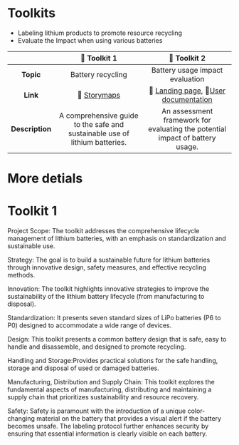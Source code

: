 # Toolkits
* Labeling lithium products to promote resource recycling
* Evaluate the Impact when using various batteries  

| | :hammer: Toolkit 1 | :hammer: Toolkit 2 |
| :-: | :-: | :-: |
| **Topic** | Battery recycling | Battery usage impact evaluation |
| **Link** | :link: [Storymaps](https://storymaps.arcgis.com/stories/2006a91575e24392820666473f43ac2a) | :link: [Landing page](https://responsible-camellia-1vcc12.mysxl.cn/), :closed_book:[User documentation](www.google.com) |
| **Description** | A comprehensive guide to the safe and sustainable use of lithium batteries.  | An assessment framework for evaluating the potential impact of battery usage. |

# More detials
# Toolkit 1
Project Scope: The toolkit addresses the comprehensive lifecycle management of lithium batteries, with an emphasis on standardization and sustainable use. 

Strategy: The goal is to build a sustainable future for lithium batteries through innovative design, safety measures, and effective recycling methods. 

Innovation: The toolkit highlights innovative strategies to improve the sustainability of the lithium battery lifecycle (from manufacturing to disposal). 

Standardization: It presents seven standard sizes of LiPo batteries (P6 to P0) designed to accommodate a wide range of devices. 

Design: This toolkit presents a common battery design that is safe, easy to handle and disassemble, and designed to promote recycling. 

Handling and Storage:Provides practical solutions for the safe handling, storage and disposal of used or damaged batteries. 

Manufacturing, Distribution and Supply Chain: This toolkit explores the fundamental aspects of manufacturing, distributing and maintaining a supply chain that prioritizes sustainability and resource recovery. 

Safety: Safety is paramount with the introduction of a unique color-changing material on the battery that provides a visual alert if the battery becomes unsafe. The labeling protocol further enhances security by ensuring that essential information is clearly visible on each battery. 
